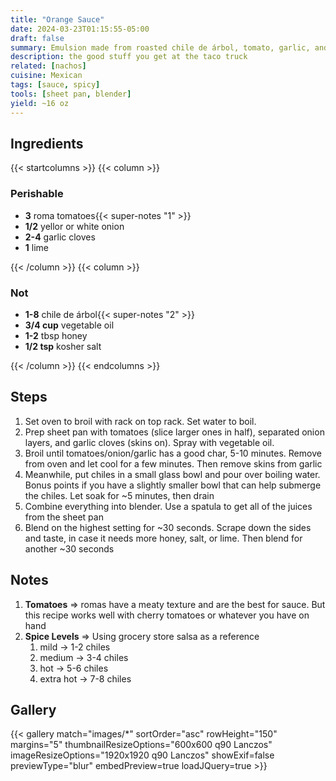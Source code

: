 ```yaml
---
title: "Orange Sauce"
date: 2024-03-23T01:15:55-05:00
draft: false
summary: Emulsion made from roasted chile de árbol, tomato, garlic, and onion, balanced with honey, lime, and salt.  It can be made year round, even with lousy roma tomatoes.  You will want to keep this on hand and put it on everything.
description: the good stuff you get at the taco truck
related: [nachos]
cuisine: Mexican
tags: [sauce, spicy]
tools: [sheet pan, blender]
yield: ~16 oz
---
```


## Ingredients

{{< startcolumns >}}
{{< column >}}

### Perishable

* **3** roma tomatoes{{< super-notes "1" >}}
* **1/2** yellor or white onion
* **2-4** garlic cloves
* **1** lime

{{< /column >}}
{{< column >}}

### Not

* **1-8** chile de árbol{{< super-notes "2" >}}
* **3/4 cup** vegetable oil
* **1-2** tbsp honey
* **1/2 tsp** kosher salt

{{< /column >}}
{{< endcolumns >}}

## Steps

1. Set oven to broil with rack on top rack.  Set water to boil.
2. Prep sheet pan with tomatoes (slice larger ones in half), separated onion layers, and garlic cloves (skins on).  Spray with vegetable oil.
3. Broil until tomatoes/onion/garlic has a good char, 5-10 minutes.  Remove from oven and let cool for a few minutes.  Then remove skins from garlic
4. Meanwhile, put chiles in a small glass bowl and pour over boiling water.  Bonus points if you have a slightly smaller bowl that can help submerge the chiles.  Let soak for ~5 minutes, then drain
5. Combine everything into blender.  Use a spatula to get all of the juices from the sheet pan
6. Blend on the highest setting for ~30 seconds.  Scrape down the sides and taste, in case it needs more honey, salt, or lime.  Then blend for another ~30 seconds

## Notes

1. **Tomatoes** => romas have a meaty texture and are the best for sauce.  But this recipe works well with cherry tomatoes or whatever you have on hand
2. **Spice Levels** => Using grocery store salsa as a reference
   1. mild -> 1-2 chiles
   2. medium -> 3-4 chiles
   3. hot -> 5-6 chiles
   4. extra hot -> 7-8 chiles

## Gallery

{{< gallery match="images/*" sortOrder="asc" rowHeight="150" margins="5" thumbnailResizeOptions="600x600 q90 Lanczos" imageResizeOptions="1920x1920 q90 Lanczos" showExif=false previewType="blur" embedPreview=true loadJQuery=true >}}
